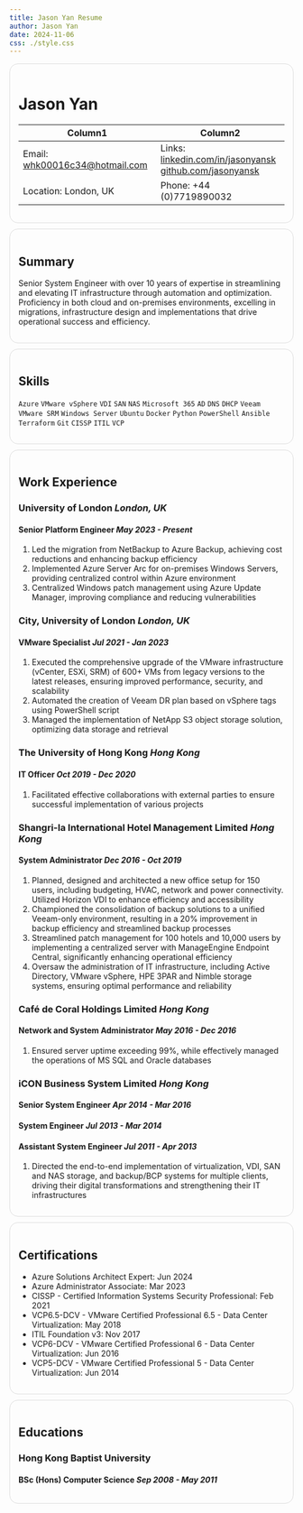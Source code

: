 ```yaml
---
title: Jason Yan Resume
author: Jason Yan
date: 2024-11-06
css: ./style.css
---
```


<link rel="stylesheet" type="text/css" href="./style.css">

<div style="border: 1px solid #ddd; border-radius: 15px; padding: 15px; max-width: 794px; margin-top: 10px;margin-bottom: 10px;">

# Jason Yan

| Column1 | Column2 |
| ------- | ------- |
| Email: [whk00016c34@hotmail.com](mailto:whk00016c34@hotmail.com) | Links: [linkedin.com/in/jasonyansk](https://www.linkedin.com/in/jasonyansk)<br>[github.com/jasonyansk](https://jasonyansk.github.io/resume/) |
| Location: London, UK | Phone: +44 (0)7719890032 |


</div>


<div style="border: 1px solid #ddd; border-radius: 15px; padding: 15px; max-width: 794px; margin-top: 10px;margin-bottom: 10px;">

## Summary

Senior System Engineer with over 10 years of expertise in streamlining and elevating IT infrastructure through automation and
optimization. Proficiency in both cloud and on-premises environments, excelling in migrations, infrastructure design and
implementations that drive operational success and efficiency.

</div>

<div style="border: 1px solid #ddd; border-radius: 15px; padding: 15px; max-width: 794px; margin-top: 10px;margin-bottom: 10px;">

## Skills

`Azure` `VMware vSphere` `VDI` `SAN` `NAS` `Microsoft 365` `AD` `DNS` `DHCP` `Veeam` `VMware SRM`
`Windows Server` `Ubuntu` `Docker`
`Python` `PowerShell` `Ansible` `Terraform` `Git` `CISSP` `ITIL` `VCP`

</div>

<div style="border: 1px solid #ddd; border-radius: 15px; padding: 15px; max-width: 794px; margin-top: 10px;margin-bottom: 10px;">

## Work Experience

### University of London _London, UK_

#### Senior Platform Engineer _May 2023 - Present_

1. Led the migration from NetBackup to Azure Backup, achieving cost reductions and enhancing backup efficiency
1. Implemented Azure Server Arc for on-premises Windows Servers, providing centralized control within Azure environment
1. Centralized Windows patch management using Azure Update Manager, improving compliance and reducing vulnerabilities

### City, University of London _London, UK_

#### VMware Specialist _Jul 2021 - Jan 2023_

1. Executed the comprehensive upgrade of the VMware infrastructure (vCenter, ESXi, SRM) of 600+ VMs from legacy versions to the latest releases, ensuring improved performance, security, and scalability
1. Automated the creation of Veeam DR plan based on vSphere tags using PowerShell script
1. Managed the implementation of NetApp S3 object storage solution, optimizing data storage and retrieval

### The University of Hong Kong _Hong Kong_

#### IT Officer _Oct 2019 - Dec 2020_

1. Facilitated effective collaborations with external parties to ensure successful implementation of various projects

### Shangri-la International Hotel Management Limited _Hong Kong_

#### System Administrator _Dec 2016 - Oct 2019_

1. Planned, designed and architected a new office setup for 150 users, including budgeting, HVAC, network and power connectivity. Utilized Horizon VDI to enhance efficiency and accessibility
1. Championed the consolidation of backup solutions to a unified Veeam-only environment, resulting in a 20% improvement in backup efficiency and streamlined backup processes
1. Streamlined patch management for 100 hotels and 10,000 users by implementing a centralized server with ManageEngine Endpoint Central, significantly enhancing operational efficiency
1. Oversaw the administration of IT infrastructure, including Active Directory, VMware vSphere, HPE 3PAR and Nimble storage systems, ensuring optimal performance and reliability

### Café de Coral Holdings Limited _Hong Kong_

#### Network and System Administrator _May 2016 - Dec 2016_

1. Ensured server uptime exceeding 99%, while effectively managed the operations of MS SQL and Oracle databases

### iCON Business System Limited _Hong Kong_

#### Senior System Engineer _Apr 2014 - Mar 2016_

#### System Engineer _Jul 2013 - Mar 2014_

#### Assistant System Engineer _Jul 2011 - Apr 2013_

1. Directed the end-to-end implementation of virtualization, VDI, SAN and NAS storage, and backup/BCP systems for multiple clients, driving their digital transformations and strengthening their IT infrastructures

</div>



<div style="border: 1px solid #ddd; border-radius: 15px; padding: 15px; max-width: 794px; margin-top: 10px;margin-bottom: 10px;">


## Certifications

- Azure Solutions Architect Expert: Jun 2024
- Azure Administrator Associate: Mar 2023
- CISSP - Certified Information Systems Security Professional: Feb 2021
- VCP6.5-DCV - VMware Certified Professional 6.5 - Data Center Virtualization: May 2018
- ITIL Foundation v3: Nov 2017
- VCP6-DCV - VMware Certified Professional 6 - Data Center Virtualization: Jun 2016
- VCP5-DCV - VMware Certified Professional 5 - Data Center Virtualization: Jun 2014

</div>


<div style="border: 1px solid #ddd; border-radius: 15px; padding: 15px; max-width: 794px; margin-top: 10px;margin-bottom: 10px;">

## Educations

### Hong Kong Baptist University

#### BSc (Hons) Computer Science _Sep 2008 - May 2011_

</div>